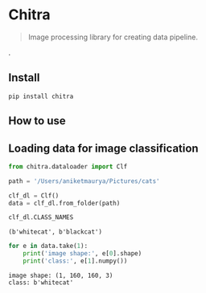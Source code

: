 # Chitra
> Image processing library for creating data pipeline.


.
<!-- This file will become your README and also the index of your documentation. -->

## Install

`pip install chitra`

## How to use

<!-- Fill me in please! Don't forget code examples: -->
## Loading data for image classification

```python
from chitra.dataloader import Clf
```

```python
path = '/Users/aniketmaurya/Pictures/cats'

clf_dl = Clf()
data = clf_dl.from_folder(path)
```

```python
clf_dl.CLASS_NAMES
```




    (b'whitecat', b'blackcat')



```python
for e in data.take(1):
    print('image shape:', e[0].shape)
    print('class:', e[1].numpy())
```

    image shape: (1, 160, 160, 3)
    class: b'whitecat'

